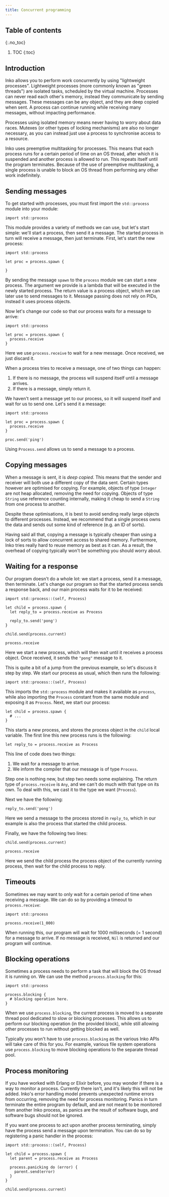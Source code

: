 ```yaml
---
title: Concurrent programming
---
```

<!-- vale off -->

## Table of contents
{:.no_toc}

1. TOC
{:toc}

## Introduction

Inko allows you to perform work concurrently by using "lightweight processes".
Lightweight processes (more commonly known as "green threads") are isolated
tasks, scheduled by the virtual machine. Processes can never read each other's
memory, instead they communicate by sending messages. These messages can be any
object, and they are deep copied when sent. A process can continue running while
receiving many messages, without impacting performance.

Processes using isolated memory means never having to worry about data races.
Mutexes (or other types of locking mechanisms) are also no longer necessary, as
you can instead just use a process to synchronise access to a resource.

Inko uses preemptive multitasking for processes. This means that each process
runs for a certain period of time on an OS thread, after which it is suspended
and another process is allowed to run. This repeats itself until the program
terminates.  Because of the use of preemptive multitasking, a single process is
unable to block an OS thread from performing any other work indefinitely.

## Sending messages

To get started with processes, you must first import the `std::process` module
into your module:

```inko
import std::process
```

This module provides a variety of methods we can use, but let's start simple:
we'll start a process, then send it a message. The started process in turn will
receive a message, then just terminate. First, let's start the new process:

```inko
import std::process

let proc = process.spawn {

}
```

By sending the message `spawn` to the `process` module we can start a new
process. The argument we provide is a lambda that will be executed in the newly
started process. The return value is a process object, which we can later
use to send messages to it. Message passing does not rely on PIDs, instead it
uses process objects.

Now let's change our code so that our process waits for a message to arrive:

```inko
import std::process

let proc = process.spawn {
  process.receive
}
```

Here we use `process.receive` to wait for a new message. Once received, we just
discard it.

When a process tries to receive a message, one of two things can happen:

1. If there is no message, the process will suspend itself until a message
   arrives.
1. If there is a message, simply return it.

We haven't sent a message yet to our process, so it will suspend itself and wait
for us to send one. Let's send it a message:

```inko
import std::process

let proc = process.spawn {
  process.receive
}

proc.send('ping')
```

Using `Process.send` allows us to send a message to a process.

## Copying messages

When a message is sent, it is _deep copied_. This means that the sender and
receiver will both use a different copy of the data sent. Certain types however
are optimised for copying. For example, objects of type `Integer` are not heap
allocated, removing the need for copying. Objects of type `String` use reference
counting internally, making it cheap to send a `String` from one process to
another.

Despite these optimisations, it is best to avoid sending really large objects to
different processes. Instead, we recommend that a single process owns the data
and sends out some kind of reference (e.g. an ID of sorts).

Having said all that, copying a message is typically cheaper than using a lock
of sorts to allow concurrent access to shared memory. Furthermore, Inko tries
really hard to reuse memory as best as it can. As a result, the overhead of
copying typically won't be something you should worry about.

## Waiting for a response

Our program doesn't do a whole lot: we start a process, send it a message, then
terminate. Let's change our program so that the started process sends a response
back, and our main process waits for it to be received:

```inko
import std::process::(self, Process)

let child = process.spawn {
  let reply_to = process.receive as Process

  reply_to.send('pong')
}

child.send(process.current)

process.receive
```

Here we start a new process, which will then wait until it receives a process
object. Once received, it sends the `"pong"` message to it.

This is quite a bit of a jump from the previous example, so let's discuss it
step by step. We start our process as usual, which then runs the following:

```inko
import std::process::(self, Process)
```

This imports the `std::process` module and makes it available as `process`,
while also importing the `Process` constant from the same module and exposing it
as `Process`. Next, we start our process:

```inko
let child = process.spawn {
  # ...
}
```

This starts a new process, and stores the process object in the `child` local
variable. The first line this new process runs is the following:

```inko
let reply_to = process.receive as Process
```

This line of code does two things:

1. We wait for a message to arrive.
2. We inform the compiler that our message is of type `Process`.

Step one is nothing new, but step two needs some explaining. The return type of
`process.receive` is `Any`, and we can't do much with that type on its own. To
deal with this, we cast it to the type we want (`Process`).

Next we have the following:

```inko
reply_to.send('pong')
```

Here we send a message to the process stored in `reply_to`, which in our example
is also the process that started the child process.

Finally, we have the following two lines:

```inko
child.send(process.current)

process.receive
```

Here we send the child process the process object of the currently running
process, then wait for the child process to reply.

## Timeouts

Sometimes we may want to only wait for a certain period of time when receiving a
message. We can do so by providing a timeout to `process.receive`:

```inko
import std::process

process.receive(1_000)
```

When running this, our program will wait for 1000 milliseconds (= 1 second) for
a message to arrive. If no message is received, `Nil` is returned and our
program will continue.

## Blocking operations

Sometimes a process needs to perform a task that will block the OS thread it is
running on. We can use the method `process.blocking` for this:

```inko
import std::process

process.blocking {
  # blocking operation here.
}
```

When we use `process.blocking`, the current process is moved to a separate
thread pool dedicated to slow or blocking processes. This allows us to perform
our blocking operation (in the provided block), while still allowing other
processes to run without getting blocked as well.

Typically you won't have to use `process.blocking` as the various Inko APIs will
take care of this for you. For example, various file system operations use
`process.blocking` to move blocking operations to the separate thread pool.

## Process monitoring

If you have worked with Erlang or Elixir before, you may wonder if there is a
way to monitor a process. Currently there isn't, and it's likely this will not
be added. Inko's error handling model prevents unexpected runtime errors from
occurring, removing the need for process monitoring. Panics in turn terminate
the entire program by default, and are not meant to be monitored from another
Inko process, as panics are the result of software bugs, and software bugs
should not be ignored.

If you want one process to act upon another process terminating, simply have the
process send a message upon termination. You can do so by registering a panic
handler in the process:

```inko
import std::process::(self, Process)

let child = process.spawn {
  let parent = process.receive as Process

  process.panicking do (error) {
    parent.send(error)
  }
}

child.send(process.current)
```
